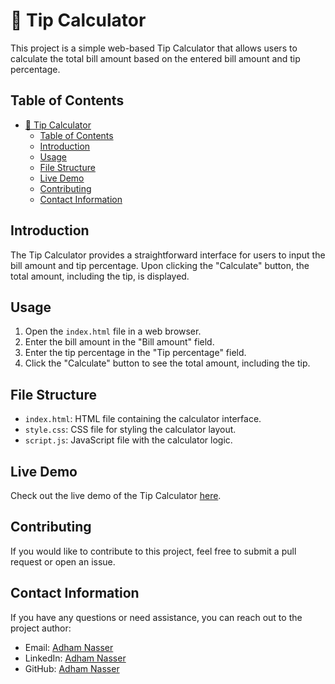 # 🧮 Tip Calculator

This project is a simple web-based Tip Calculator that allows users to calculate the total bill amount based on the entered bill amount and tip percentage.

## Table of Contents
- [🧮 Tip Calculator](#-tip-calculator)
  - [Table of Contents](#table-of-contents)
  - [Introduction](#introduction)
  - [Usage](#usage)
  - [File Structure](#file-structure)
  - [Live Demo](#live-demo)
  - [Contributing](#contributing)
  - [Contact Information](#contact-information)

## Introduction

The Tip Calculator provides a straightforward interface for users to input the bill amount and tip percentage. Upon clicking the "Calculate" button, the total amount, including the tip, is displayed.

## Usage

1. Open the `index.html` file in a web browser.
2. Enter the bill amount in the "Bill amount" field.
3. Enter the tip percentage in the "Tip percentage" field.
4. Click the "Calculate" button to see the total amount, including the tip.

## File Structure

- `index.html`: HTML file containing the calculator interface.
- `style.css`: CSS file for styling the calculator layout.
- `script.js`: JavaScript file with the calculator logic.

## Live Demo

Check out the live demo of the Tip Calculator [here](https://tip-calculator-snowy.vercel.app/).

## Contributing

If you would like to contribute to this project, feel free to submit a pull request or open an issue.

## Contact Information

If you have any questions or need assistance, you can reach out to the project author:

- Email: [Adham Nasser](mailto:adhamxiii22@gmail.com)
- LinkedIn: [Adham Nasser](https://www.linkedin.com/in/adhamxiii/)
- GitHub: [Adham Nasser](https://github.com/Adhamxiii)